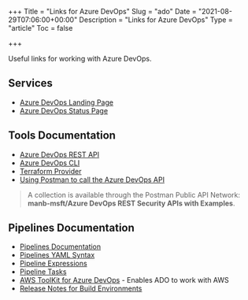 +++
Title = "Links for Azure DevOps"
Slug = "ado"
Date = "2021-08-29T07:06:00+00:00"
Description = "Links for Azure DevOps"
Type = "article"
Toc = false

+++

Useful links for working with Azure DevOps.

<!--more-->

## Services

- [Azure DevOps Landing Page](https://dev.azure.com/)
- [Azure DevOps Status Page](https://status.dev.azure.com/)

## Tools Documentation

- [Azure DevOps REST API](https://docs.microsoft.com/en-us/rest/api/azure/devops)
- [Azure DevOps CLI](https://docs.microsoft.com/en-us/azure/devops/cli/quick-reference?view=azure-devops)
- [Terraform Provider](https://registry.terraform.io/providers/microsoft/azuredevops/latest/docs)
- [Using Postman to call the Azure DevOps API](https://sanderh.dev/call-Azure-DevOps-REST-API-Postman/)

> A collection is available through the Postman Public API Network: **manb-msft/Azure DevOps REST Security APIs with Examples**.

## Pipelines Documentation

- [Pipelines Documentation](https://docs.microsoft.com/en-gb/azure/devops/pipelines/)
- [Pipelines YAML Syntax](https://docs.microsoft.com/en-gb/azure/devops/pipelines/yaml-schema?view=azure-devops)
- [Pipeline Expressions](https://docs.microsoft.com/en-gb/azure/devops/pipelines/process/expressions?view=azure-devops)
- [Pipeline Tasks](https://docs.microsoft.com/en-gb/azure/devops/pipelines/tasks/?view=azure-devops)
- [AWS ToolKit for Azure DevOps](https://docs.aws.amazon.com/vsts/index.html) - Enables ADO to work with AWS
- [Release Notes for Build Environments](https://github.com/actions/virtual-environments/releases)
